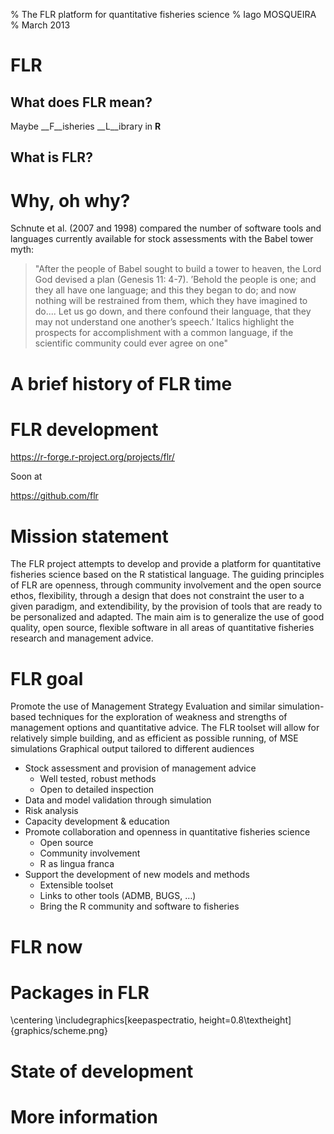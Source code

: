 % The FLR platform for quantitative fisheries science
% Iago MOSQUEIRA
% March 2013

# FLR

## What does FLR mean?

Maybe __F__isheries __L__ibrary in __R__

## What is FLR?

# Why, oh why?
Schnute et al. (2007 and 1998) compared the number of
software tools and languages currently available for stock
assessments with the Babel tower myth:

> "After the people of Babel sought to build a tower to heaven, the Lord
> God devised a plan (Genesis 11: 4-7). ’Behold the people is one; and
> they all have one language; and this they began to do; and now nothing
> will be restrained from them, which they have imagined to do.... Let us
> go down, and there confound their language, that they may not
> understand one another’s speech.’ Italics highlight the prospects for
> accomplishment with a common language, if the scientific community
> could ever agree on one"


# A brief history of FLR time

# FLR development

https://r-forge.r-project.org/projects/flr/

Soon at

https://github.com/flr

# Mission statement

The FLR project attempts to develop and provide a platform for quantitative fisheries science based on the R statistical language. The guiding principles of FLR are openness, through community involvement and the open source ethos, flexibility, through a design that does not constraint the user to a given paradigm, and extendibility, by the provision of tools that are ready to be personalized and adapted. The main aim is to generalize the use of good quality, open source, flexible software in all areas of quantitative fisheries research and management advice.

# FLR goal

Promote the use of Management Strategy Evaluation and similar simulation-based techniques for the exploration of weakness and strengths of management options and quantitative advice. The FLR toolset will allow for relatively simple building, and as efficient as possible running, of MSE simulations Graphical output tailored to different audiences

- Stock assessment and provision of management advice
  - Well tested, robust methods
  - Open to detailed inspection
- Data and model validation through simulation
- Risk analysis
- Capacity development & education
- Promote collaboration and openness in quantitative fisheries science
  - Open source
  - Community involvement
  - R as lingua franca
- Support the development of new models and methods
  - Extensible toolset
  - Links to other tools (ADMB, BUGS, …)
  - Bring the R community and software to fisheries

# FLR now

# Packages in FLR

\centering
\includegraphics[keepaspectratio, height=0.8\textheight]{graphics/scheme.png}

# State of development

# More information
